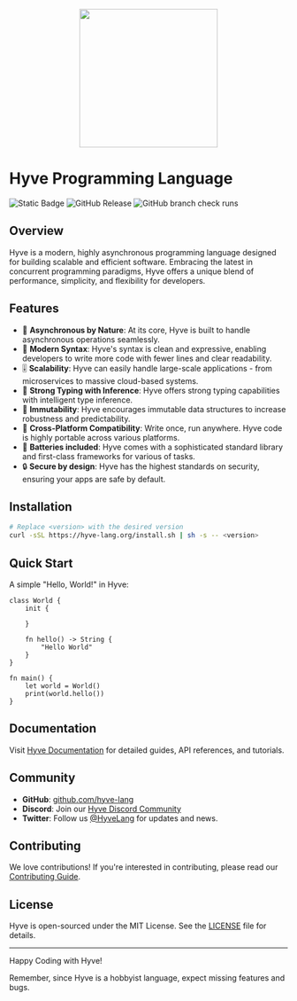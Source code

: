 <p align="center">
  <img src="https://i.imgur.com/f7XHEDZ.png" style="height:250px;" />
</p>

# Hyve Programming Language
![Static Badge](https://img.shields.io/badge/C%2B%2B-20-purple) ![GitHub Release](https://img.shields.io/github/v/release/broken-bytes/Hyve?include_prereleases&sort=semver&label=version)
![GitHub branch check runs](https://img.shields.io/github/check-runs/broken-bytes/Hyve/main) 

## Overview
Hyve is a modern, highly asynchronous programming language designed for building scalable and efficient software. Embracing the latest in concurrent programming paradigms, Hyve offers a unique blend of performance, simplicity, and flexibility for developers.

## Features
- 🧵 **Asynchronous by Nature**: At its core, Hyve is built to handle asynchronous operations seamlessly.
- 🔮 **Modern Syntax**: Hyve's syntax is clean and expressive, enabling developers to write more code with fewer lines and clear readability.
- 🎚️ **Scalability**: Hyve can easily handle large-scale applications - from microservices to massive cloud-based systems.
- 🔗 **Strong Typing with Inference**: Hyve offers strong typing capabilities with intelligent type inference.
- 🧊 **Immutability**: Hyve encourages immutable data structures to increase robustness and predictability. 
- 🤝 **Cross-Platform Compatibility**: Write once, run anywhere. Hyve code is highly portable across various platforms.
- 🔋 **Batteries included**: Hyve comes with a sophisticated standard library and first-class frameworks for various of tasks.
- 🔒 **Secure by design**: Hyve has the highest standards on security, ensuring your apps are safe by default.

## Installation
```bash
# Replace <version> with the desired version
curl -sSL https://hyve-lang.org/install.sh | sh -s -- <version>
```

## Quick Start
A simple "Hello, World!" in Hyve:

```hyve
class World {
    init {

    }

    fn hello() -> String {
        "Hello World"
    }
}

fn main() {
    let world = World()
    print(world.hello())
}
```

## Documentation
Visit [Hyve Documentation](https://hyve-lang.org/docs) for detailed guides, API references, and tutorials.

## Community
- **GitHub**: [github.com/hyve-lang](https://github.com/broken-bytes/hyve)
- **Discord**: Join our [Hyve Discord Community](https://discord.gg/hyve-lang)
- **Twitter**: Follow us [@HyveLang](https://twitter.com/HyveLang) for updates and news.

## Contributing
We love contributions! If you're interested in contributing, please read our [Contributing Guide](https://github.com/hyve-lang/hyve/CONTRIBUTING.md).

## License
Hyve is open-sourced under the MIT License. See the [LICENSE](https://github.com/hyve-lang/hyve/LICENSE.md) file for details.

---

Happy Coding with Hyve!

Remember, since Hyve is a hobbyist language, expect missing features and bugs.
